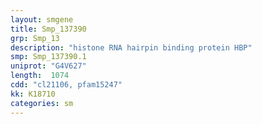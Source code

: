 ```yaml
---
layout: smgene
title: Smp_137390
grp: Smp_13
description: "histone RNA hairpin binding protein HBP"
smp: Smp_137390.1
uniprot: "G4V627"
length:  1074
cdd: "cl21106, pfam15247"
kk: K18710
categories: sm
---
```

